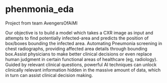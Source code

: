 # phenmonia_eda
Project from team AvengersOfAiMl


Our objective is to build a model which takes a CXR image as input and
attempts to find potentially infected-area and predicts the position of box/boxes
bounding the infected area. Automating Pneumonia screening in chest
radiographs, providing affected area details through bounding box.Assist
physicians to make better clinical decisions or even replace human judgment in
certain functional areas of healthcare (eg, radiology). Guided by relevant clinical
questions, powerful AI techniques can unlock clinically relevant information
hidden in the massive amount of data, which in turn can assist clinical decision
making.
